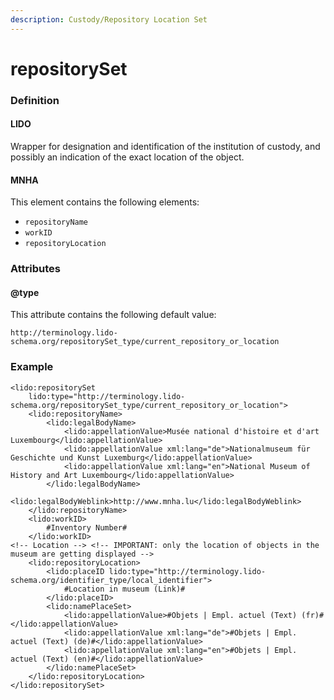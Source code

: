 ```yaml
---
description: Custody/Repository Location Set
---
```


# repositorySet

### Definition

#### LIDO

Wrapper for designation and identification of the institution of custody, and possibly an indication of the exact location of the object.

#### MNHA

This element contains the following elements:

* `repositoryName`
* `workID`
* `repositoryLocation`

### Attributes

#### @type

This attribute contains the following default value:

`http://terminology.lido-schema.org/repositorySet_type/current_repository_or_location`

### Example

```markup
<lido:repositorySet
    lido:type="http://terminology.lido-schema.org/repositorySet_type/current_repository_or_location">
    <lido:repositoryName>
        <lido:legalBodyName>
            <lido:appellationValue>Musée national d'histoire et d'art Luxembourg</lido:appellationValue>
            <lido:appellationValue xml:lang="de">Nationalmuseum für Geschichte und Kunst Luxemburg</lido:appellationValue>
            <lido:appellationValue xml:lang="en">National Museum of History and Art Luxembourg</lido:appellationValue>
        </lido:legalBodyName>
        <lido:legalBodyWeblink>http://www.mnha.lu</lido:legalBodyWeblink>
    </lido:repositoryName>
    <lido:workID>
        #Inventory Number#
    </lido:workID>
<!-- Location --> <!-- IMPORTANT: only the location of objects in the museum are getting displayed -->
    <lido:repositoryLocation>
        <lido:placeID lido:type="http://terminology.lido-schema.org/identifier_type/local_identifier">
            #Location in museum (Link)#
        </lido:placeID>
        <lido:namePlaceSet>
            <lido:appellationValue>#Objets | Empl. actuel (Text) (fr)#</lido:appellationValue>
            <lido:appellationValue xml:lang="de">#Objets | Empl. actuel (Text) (de)#</lido:appellationValue>
            <lido:appellationValue xml:lang="en">#Objets | Empl. actuel (Text) (en)#</lido:appellationValue>
        </lido:namePlaceSet>
    </lido:repositoryLocation>
</lido:repositorySet>
```


